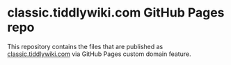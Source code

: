 # classic.tiddlywiki.com GitHub Pages repo

This repository contains the files that are published as <a href="http://classic.tiddlywiki.com/">classic.tiddlywiki.com</a> via GitHub Pages custom domain feature.
